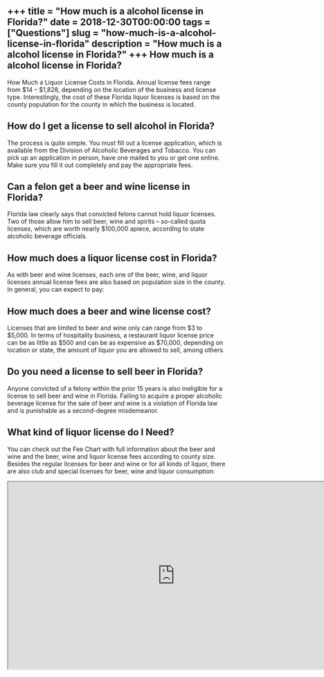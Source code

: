 +++
title = "How much is a alcohol license in Florida?"
date = 2018-12-30T00:00:00
tags = ["Questions"]
slug = "how-much-is-a-alcohol-license-in-florida"
description = "How much is a alcohol license in Florida?"
+++
How much is a alcohol license in Florida?
-----------------------------------------

How Much a Liquor License Costs in Florida. Annual license fees range from $14 – $1,828, depending on the location of the business and license type. Interestingly, the cost of these Florida liquor licenses is based on the county population for the county in which the business is located.

How do I get a license to sell alcohol in Florida?
--------------------------------------------------

The process is quite simple. You must fill out a license application, which is available from the Division of Alcoholic Beverages and Tobacco. You can pick up an application in person, have one mailed to you or get one online. Make sure you fill it out completely and pay the appropriate fees.

Can a felon get a beer and wine license in Florida?
---------------------------------------------------

Florida law clearly says that convicted felons cannot hold liquor licenses. Two of those allow him to sell beer, wine and spirits – so-called quota licenses, which are worth nearly $100,000 apiece, according to state alcoholic beverage officials.

How much does a liquor license cost in Florida?
-----------------------------------------------

As with beer and wine licenses, each one of the beer, wine, and liquor licenses annual license fees are also based on population size in the county. In general, you can expect to pay:

How much does a beer and wine license cost?
-------------------------------------------

Licenses that are limited to beer and wine only can range from $3 to $5,000. In terms of hospitality business, a restaurant liquor license price can be as little as $500 and can be as expensive as $70,000, depending on location or state, the amount of liquor you are allowed to sell, among others.

Do you need a license to sell beer in Florida?
----------------------------------------------

Anyone convicted of a felony within the prior 15 years is also ineligible for a license to sell beer and wine in Florida. Failing to acquire a proper alcoholic beverage license for the sale of beer and wine is a violation of Florida law and is punishable as a second-degree misdemeanor.

What kind of liquor license do I Need?
--------------------------------------

You can check out the Fee Chart with full information about the beer and wine and the beer, wine and liquor license fees according to county size. Besides the regular licenses for beer and wine or for all kinds of liquor, there are also club and special licenses for beer, wine and liquor consumption:

<iframe allow="accelerometer; autoplay; clipboard-write; encrypted-media; gyroscope; picture-in-picture" allowfullscreen="" class="__youtube_prefs__  epyt-is-override  no-lazyload" data-no-lazy="1" data-origheight="433" data-origwidth="770" data-skipgform_ajax_framebjll="" height="433" id="_ytid_45277" loading="lazy" src="https://www.youtube.com/embed/Vr8tLjr09YM?enablejsapi=1&autoplay=0&cc_load_policy=0&cc_lang_pref=&iv_load_policy=1&loop=0&modestbranding=0&rel=1&fs=1&playsinline=0&autohide=2&theme=dark&color=red&controls=1&" title="YouTube player" width="770"></iframe>